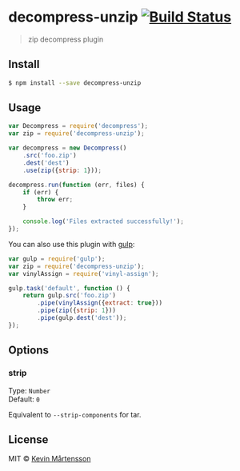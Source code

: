 # decompress-unzip [![Build Status](http://img.shields.io/travis/kevva/decompress-unzip.svg?style=flat)](https://travis-ci.org/kevva/decompress-unzip)

> zip decompress plugin

## Install

```sh
$ npm install --save decompress-unzip
```

## Usage

```js
var Decompress = require('decompress');
var zip = require('decompress-unzip');

var decompress = new Decompress()
	.src('foo.zip')
	.dest('dest')
	.use(zip({strip: 1}));

decompress.run(function (err, files) {
	if (err) {
		throw err;
	}

	console.log('Files extracted successfully!'); 
});
```

You can also use this plugin with [gulp](http://gulpjs.com):

```js
var gulp = require('gulp');
var zip = require('decompress-unzip');
var vinylAssign = require('vinyl-assign');

gulp.task('default', function () {
	return gulp.src('foo.zip')
		.pipe(vinylAssign({extract: true}))
		.pipe(zip({strip: 1}))
		.pipe(gulp.dest('dest'));
});
```

## Options

### strip

Type: `Number`  
Default: `0`

Equivalent to `--strip-components` for tar.

## License

MIT © [Kevin Mårtensson](https://github.com/kevva)
